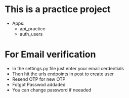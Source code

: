 # This is a practice project 

- Apps:
    - api_practice
    - auth_users

# For Email verification

- In the settings.py file just enter your email cerdentials 
- Then hit the urls endpoints in post to create user 
- Resend OTP for new OTP
- Fotgot Passwod addaded
- You can change password if neeaded